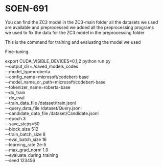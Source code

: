 # SOEN-691
You can find the ZC3 model in the ZC3-main folder
all the datasets we used are available and preprocessed
we added all the preprocessing programs we used to fix the data for the ZC3 model in the preprocessing folder


This is the command for training and evaluating the model we used

Fine-tuning

export CUDA_VISIBLE_DEVICES=0,1,2
python run.py \
 --output_dir=./saved_models_codes \
 --model_type=roberta \
 --config_name=microsoft/codebert-base \
 --model_name_or_path=microsoft/codebert-base \
 --tokenizer_name=roberta-base \
 --do_train \
 --do_eval \
 --train_data_file /dataset/train.jsonl \
 --query_data_file /dataset/Query.jsonl \
 --candidate_data_file  /dataset/Candidate.jsonl \
 --epoch 3 \
 --save_steps=50 \
 --block_size 512 \
 --train_batch_size 8 \
 --eval_batch_size 16 \
 --learning_rate 2e-5 \
 --max_grad_norm 1.0 \
 --evaluate_during_training \
 --seed 123456 
